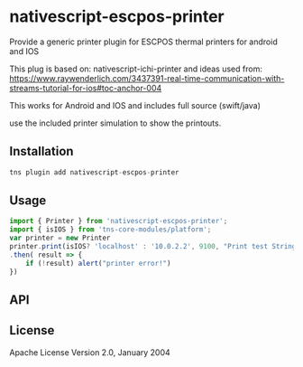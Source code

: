 # nativescript-escpos-printer

Provide a generic printer plugin for ESCPOS thermal printers for android and IOS

This plug is based on:
nativescript-ichi-printer
and ideas used from:
https://www.raywenderlich.com/3437391-real-time-communication-with-streams-tutorial-for-ios#toc-anchor-004

This works for Android and IOS and includes full source (swift/java)

use the included printer simulation to show the printouts.

## Installation

```javascript
tns plugin add nativescript-escpos-printer
```

## Usage

```javascript
import { Printer } from 'nativescript-escpos-printer';
import { isIOS } from 'tns-core-modules/platform';
var printer = new Printer
printer.print(isIOS? 'localhost' : '10.0.2.2', 9100, "Print test String!")
.then( result => {
    if (!result) alert("printer error!")
})
```

## API

## License

Apache License Version 2.0, January 2004
